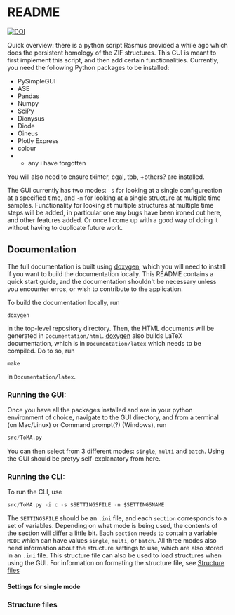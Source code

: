 # README

[![DOI](https://zenodo.org/badge/682051112.svg)](https://zenodo.org/doi/10.5281/zenodo.10781424)

Quick overview: there is a python script Rasmus provided a while ago which does the persistent homology of the ZIF structures. This GUI is meant to first implement this script, and then add certain functionalities. Currently, you need the following Python packages to be installed:
* PySimpleGUI
* ASE
* Pandas
* Numpy
* SciPy
* Dionysus
* Diode
* Oineus
* Plotly Express
* colour
* + any i have forgotten

You will also need to ensure tkinter, cgal, tbb, +others? are installed. 

The GUI currently has two modes: `-s` for looking at a single configureation at a specified time, and `-m` for looking at a single structure at multiple time samples. Functionality for looking at multiple structures at multiple time steps will be added, in particular one any bugs have been ironed out here, and other features added. Or once I come up with a good way of doing it without having to duplicate future work.

## Documentation
The full documentation is built using [doxygen](https://www.doxygen.nl/), which you will need to install if you want to build the documentation locally. This README contains a quick start guide, and the documentation shouldn't be necessary unless you encounter erros, or wish to contribute to the application.


To build the documentation locally, run 
```shell
doxygen
```
in the top-level repository directory. Then, the HTML documents will be generated in `Documentation/html`. [doxygen](https://www.doxygen.nl/) also builds LaTeX documentation, which is in `Documentation/latex` which needs to be compiled. Do to so, run 

```
make
``` 
in `Documentation/latex`.

### Running the GUI:
Once you have all the packages installed and are in your python environment of choice, navigate to the GUI directory, and from a terminal (on Mac/Linux) or Command prompt(?) (Windows), run 
```python
src/ToMA.py
```

You can then select from 3 different modes: `single`, `multi` and `batch`.
Using the GUI should be pretyy self-explanatory from here.


### Running the CLI:
To run the CLI, use
```python
src/ToMA.py -i c -s $SETTINGSFILE -n $SETTINGSNAME
```

The `SETTINGSFILE` should be an `.ini` file, and each `section` corresponds to a set of variables. Depending on what mode is being used, the contents of the section will differ a little bit. Each `section` needs to contain a variable `MODE` which can have values `single`, `multi`, or `batch`. All three modes also need information about the structure settings to use, which are also stored in an `.ini` file. This structure file can also be used to load structures when using the GUI. For information on formating the structure file, see [Structure files](#Structure-files)

#### Settings for single mode

### Structure files


